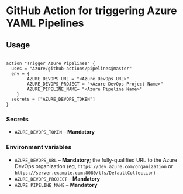 # GitHub Action for triggering Azure YAML Pipelines



## Usage

```

action "Trigger Azure Pipelines" {
  uses = "Azure/github-actions/pipelines@master"
  env = {
		AZURE_DEVOPS_URL = "<Azure DevOps URL>"
		AZURE_DEVOPS_PROJECT = "<Azure DevOps Project Name>"
		AZURE_PIPELINE_NAME= "<Azure Pipeline Name>"
	}
  secrets = ["AZURE_DEVOPS_TOKEN"]
}

```


### Secrets

- `AZURE_DEVOPS_TOKEN` – **Mandatory** 


### Environment variables

- `AZURE_DEVOPS_URL` – **Mandatory**; the fully-qualified URL to the Azure DevOps organization (eg, `https://dev.azure.com/organization` or `https://server.example.com:8080/tfs/DefaultCollection`)
- `AZURE_DEVOPS_PROJECT` – **Mandatory** 
- `AZURE_PIPELINE_NAME` – **Mandatory** 



